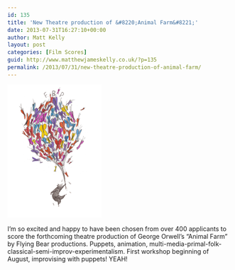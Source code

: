 ```yaml
---
id: 135
title: 'New Theatre production of &#8220;Animal Farm&#8221;'
date: 2013-07-31T16:27:10+00:00
author: Matt Kelly
layout: post
categories: [Film Scores]
guid: http://www.matthewjameskelly.co.uk/?p=135
permalink: /2013/07/31/new-theatre-production-of-animal-farm/
---
```

[<img class="alignnone size-medium wp-image-143" alt="FBLOGOtry" src="/mjkwp/wp-content/uploads/2013/07/FBLOGOtry-211x300.png" width="211" height="300" />](/mjkwp/wp-content/uploads/2013/07/FBLOGOtry.png) 

I&#8217;m so excited and happy to have been chosen from over 400 applicants to score the forthcoming theatre production of George Orwell&#8217;s &#8220;Animal Farm&#8221; by Flying Bear productions. Puppets, animation, multi-media-primal-folk-classical-semi-improv-experimentalism. First workshop beginning of August, improvising with puppets! YEAH!